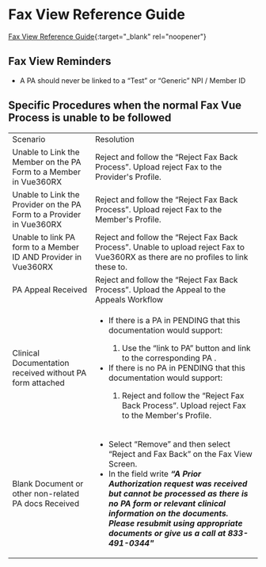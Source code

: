 # Fax View Reference Guide

[Fax View Reference Guide](https://mygainwell-my.sharepoint.com/:w:/g/personal/emily_reinhart_gainwelltechnologies_com/ES3VcT8wqdtAtH8lelqAkKcBljWe0rOMrph9oYs6RLpwcw?e=9iJVdl){:target="_blank" rel="noopener"}

## Fax View Reminders
- A PA should never be linked to a “Test” or “Generic” NPI / Member ID

## Specific Procedures when the normal Fax Vue Process is unable to be followed 
| | | 
| :--- | :--- |
| Scenario | Resolution | 
| Unable to Link the Member on the PA Form to a Member in Vue360RX | Reject and follow the “Reject Fax Back Process”. Upload reject Fax to the Provider's Profile.   | 
| Unable to Link the Provider on the PA Form to a Provider in Vue360RX |  Reject and follow the “Reject Fax Back Process”. Upload reject Fax to the Member's Profile. | 
| Unable to link PA form to a Member ID AND Provider in Vue360RX  |  Reject and follow the “Reject Fax Back Process”. Unable to upload reject Fax to Vue360RX as there are no profiles to link these to.  | 
| PA Appeal Received | Reject and follow the “Reject Fax Back Process”. Upload the Appeal to the Appeals Workflow  |
| Clinical Documentation received without PA form attached |  <ul><li>If there is a PA in PENDING that this documentation would support: </li><ol><li>Use the “link to PA” button and link to the corresponding PA . </li></ol></ol><li>If there is no PA in PENDING that this documentation would support: </li><ol><li>Reject and follow the “Reject Fax Back Process”. Upload reject Fax to the Member's Profile. |  
| Blank Document or other non-related PA docs Received | <ul><li>Select “Remove” and then select “Reject and Fax Back” on the Fax View Screen. </li></ol></ol><li>In the field write  ***“A Prior Authorization request was received but cannot be processed as there is no PA form or relevant clinical information on the documents. Please resubmit using appropriate documents or give us a call at 833-491-0344"***   |
